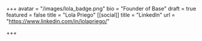 +++
avatar = "/images/lola_badge.png"
bio = "Founder of Base"
draft = true
featured = false
title = "Lola Priego"
[[social]]
title = "LinkedIn"
url = "https://www.linkedin.com/in/lolapriego/"

+++
